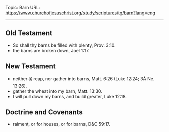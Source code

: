 Topic: Barn
URL: https://www.churchofjesuschrist.org/study/scriptures/tg/barn?lang=eng

---

## Old Testament

- So shall thy barns be filled with plenty, Prov. 3:10.
- the barns are broken down, Joel 1:17.

## New Testament

- neither â¦ reap, nor gather into barns, Matt. 6:26 (Luke 12:24; 3Â Ne. 13:26).
- gather the wheat into my barn, Matt. 13:30.
- I will pull down my barns, and build greater, Luke 12:18.

## Doctrine and Covenants

- raiment, or for houses, or for barns, D&C 59:17.

